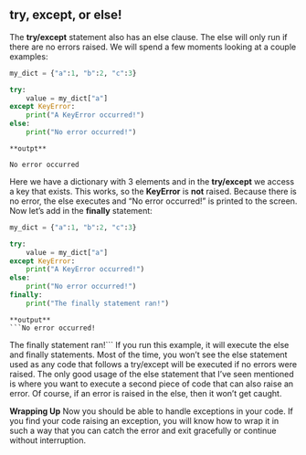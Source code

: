 ## try, except, or else!
The **try/except** statement also has an else clause. The else will only run if there are no errors raised. We will spend a few moments looking at a couple examples:
```python
my_dict = {"a":1, "b":2, "c":3}

try:
    value = my_dict["a"]
except KeyError:
    print("A KeyError occurred!")
else:
    print("No error occurred!")
  ```
    **outpt**
    
 ```No error occurred```


    
 Here we have a dictionary with 3 elements and in the **try/except** we access a key that exists. This works, so the **KeyError** is **not** raised. Because there is no error, the else executes and “No error occurred!” is printed to the screen. Now let’s add in the **finally** statement:
```python
my_dict = {"a":1, "b":2, "c":3}

try:
    value = my_dict["a"]
except KeyError:
    print("A KeyError occurred!")
else:
    print("No error occurred!")
finally:
    print("The finally statement ran!")
  ```
    **output**
    ```No error occurred!
The finally statement ran!```
  If you run this example, it will execute the else and finally statements. Most of the time, you won’t see the else statement used as any code that follows a try/except will be executed if no errors were raised. The only good usage of the else statement that I’ve seen mentioned is where you want to execute a second piece of code that can also raise an error. Of course, if an error is raised in the else, then it won’t get caught.

**Wrapping Up**
Now you should be able to handle exceptions in your code. If you find your code raising an exception, you will know how to wrap it in such a way that you can catch the error and exit gracefully or continue without interruption.


    
    
